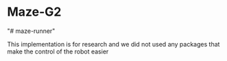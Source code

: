 # Maze-G2

"# maze-runner" 

This implementation is for research and we did not used any packages that make the control of the robot easier
